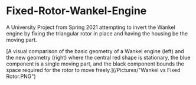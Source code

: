 # Fixed-Rotor-Wankel-Engine
A University Project from Spring 2021 attempting to invert the Wankel engine by fixing the triangular rotor in place and having the housing be the moving part.

[A visual comparison of the basic geometry of a Wankel engine (left) and the new geometry (right) where the central red shape is stationary, the blue component is a single moving part, and the black component bounds the space required for the rotor to move freely.](/Pictures/"Wankel vs Fixed Rotor.PNG")
